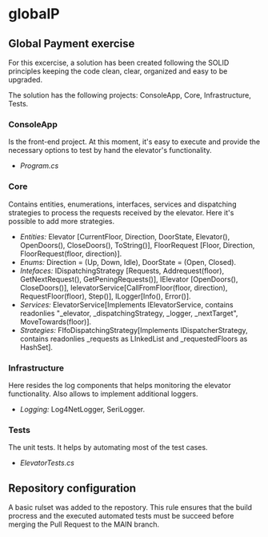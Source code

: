 # globalP

## Global Payment exercise

For this excercise, a solution has been created following the SOLID principles keeping the code clean, clear, organized and easy to be upgraded.

The solution has the following projects: ConsoleApp, Core, Infrastructure, Tests.

### ConsoleApp
Is the front-end project. At this moment, it's easy to execute and provide the necessary options to test by hand the elevator's functionality.
- *Program.cs* 

### Core
Contains entities, enumerations, interfaces, services and dispatching strategies to process the requests received by the elevator. Here it's possible to add more strategies.
- *Entities:* Elevator [CurrentFloor, Direction, DoorState, Elevator(), OpenDoors(), CloseDoors(), ToString()], FloorRequest [Floor, Direction, FloorRequest(floor, direction)].
- *Enums:* Direction = (Up, Down, Idle), DoorState = (Open, Closed).
- *Intefaces:* IDispatchingStrategy [Requests, Addrequest(floor), GetNextRequest(), GetPeningRequests()], IElevator [OpenDoors(), CloseDoors()], IelevatorService[CallFromFloor(floor, direction), RequestFloor(floor), Step()], ILogger[Info(), Error()].
- *Services:* ElevatorService[Implements IElevatorService, contains readonlies "_elevator, _dispatchingStrategy, _logger, _nextTarget", MoveTowards(floor)].
- *Strategies:* FIfoDispatchingStrategy[Implements IDispatcherStrategy, contains readonlies _requests as LInkedList and _requestedFloors as HashSet].

### Infrastructure
Here resides the log components that helps monitoring the elevator functionality. Also allows to implement additional loggers.
- *Logging:* Log4NetLogger, SeriLogger.

### Tests
The unit tests. It helps by automating most of the test cases.
- *ElevatorTests.cs*

## Repository configuration
A basic rulset was added to the repostory. This rule ensures that the build procress and the executed automated tests must be succeed before merging the Pull Request to the MAIN branch.